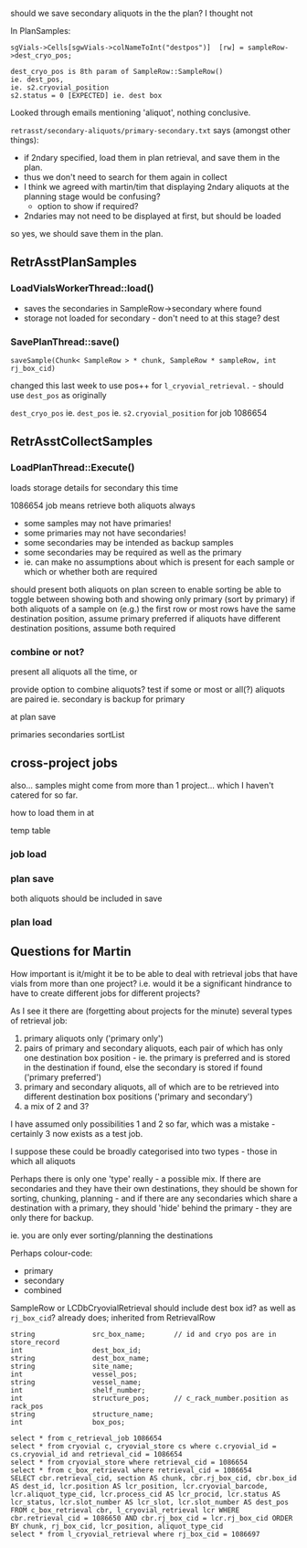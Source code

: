 should we save secondary aliquots in the the plan? I thought not

In PlanSamples:

    sgVials->Cells[sgwVials->colNameToInt("destpos")]  [rw] = sampleRow->dest_cryo_pos;

    dest_cryo_pos is 8th param of SampleRow::SampleRow()
    ie. dest_pos, 
    ie. s2.cryovial_position
    s2.status = 0 [EXPECTED] ie. dest box

Looked through emails mentioning 'aliquot', nothing conclusive.

`retrasst/secondary-aliquots/primary-secondary.txt` says (amongst other things):

  * if 2ndary specified, load them in plan retrieval, and save them in the plan.
  * thus we don't need to search for them again in collect
  * I think we agreed with martin/tim that displaying 2ndary aliquots at the planning stage would be confusing? 
     * option to show if required?
  * 2ndaries may not need to be displayed at first, but should be loaded

so yes, we should save them in the plan.

## RetrAsstPlanSamples

### LoadVialsWorkerThread::load()

* saves the secondaries in SampleRow->secondary where found
* storage not loaded for secondary - don't need to at this stage?
dest

### SavePlanThread::save() 

    saveSample(Chunk< SampleRow > * chunk, SampleRow * sampleRow, int rj_box_cid)

changed this last week to use pos++ for `l_cryovial_retrieval.` - should use `dest_pos` as originally

`dest_cryo_pos`  ie. `dest_pos` ie. `s2.cryovial_position` for job 1086654

## RetrAsstCollectSamples

### LoadPlanThread::Execute()

loads storage details for secondary this time

1086654 job means retrieve both aliquots always

* some samples may not have primaries!
* some primaries may not have secondaries!
* some secondaries may be intended as backup samples
* some secondaries may be required as well as the primary
* ie. can make no assumptions about which is present for each sample or which or whether both are required

should present both aliquots on plan screen to enable sorting
be able to toggle between showing both and showing only primary (sort by primary)
if both aliquots of a sample on (e.g.) the first row or most rows have the same destination position, assume primary preferred
if aliquots have different destination positions, assume both required

### combine or not?

present all aliquots all the time, or 

provide option to combine aliquots?
test if some or most or all(?) aliquots are paired ie. secondary is backup for primary
 
at plan save

primaries
secondaries
sortList

## cross-project jobs

also... samples might come from more than 1 project... which I haven't catered for so far. 

how to load them in at

temp table

### job load



### plan save

both aliquots should be included in save

### plan load

## Questions for Martin

How important is it/might it be to be able to deal with retrieval jobs that have vials from more than one project? i.e. would it be a significant hindrance to have to create different jobs for different projects?

As I see it there are (forgetting about projects for the minute) several types of retrieval job:

1. primary aliquots only ('primary only')
2. pairs of primary and secondary aliquots, each pair of which has only one destination box position - ie. the primary is preferred and is stored in the destination if found, else the secondary is stored if found ('primary preferred')
3. primary and secondary aliquots, all of which are to be retrieved into different destination box positions ('primary and secondary')
4. a mix of 2 and 3?

I have assumed only possibilities 1 and 2 so far, which was a mistake - certainly 3 now exists as a test job.

I suppose these could be broadly categorised into two types - those in which all aliquots 

Perhaps there is only one 'type' really - a possible mix. If there are secondaries and they have their own destinations, they should be shown for sorting, chunking, planning - and if there are any secondaries which share a destination with a primary, they should 'hide' behind the primary - they are only there for backup.

ie. you are only ever sorting/planning the destinations

Perhaps colour-code:

 * primary
 * secondary
 * combined

SampleRow or LCDbCryovialRetrieval should include dest box id?
  as well as `rj_box_cid`?
already does; inherited from RetrievalRow

    string              src_box_name;       // id and cryo pos are in store_record
    int                 dest_box_id;
    string              dest_box_name;
    string              site_name;
    int                 vessel_pos;
    string              vessel_name;
    int                 shelf_number;
    int                 structure_pos;      // c_rack_number.position as rack_pos
    string              structure_name;
    int                 box_pos;

    select * from c_retrieval_job 1086654
    select * from cryovial c, cryovial_store cs where c.cryovial_id = cs.cryovial_id and retrieval_cid = 1086654
    select * from cryovial_store where retrieval_cid = 1086654
    select * from c_box_retrieval where retrieval_cid = 1086654
    SELECT cbr.retrieval_cid, section AS chunk, cbr.rj_box_cid, cbr.box_id AS dest_id, lcr.position AS lcr_position, lcr.cryovial_barcode, lcr.aliquot_type_cid, lcr.process_cid AS lcr_procid, lcr.status AS lcr_status, lcr.slot_number AS lcr_slot, lcr.slot_number AS dest_pos FROM c_box_retrieval cbr, l_cryovial_retrieval lcr WHERE cbr.retrieval_cid = 1086650 AND cbr.rj_box_cid = lcr.rj_box_cid ORDER BY chunk, rj_box_cid, lcr_position, aliquot_type_cid
    select * from l_cryovial_retrieval where rj_box_cid = 1086697